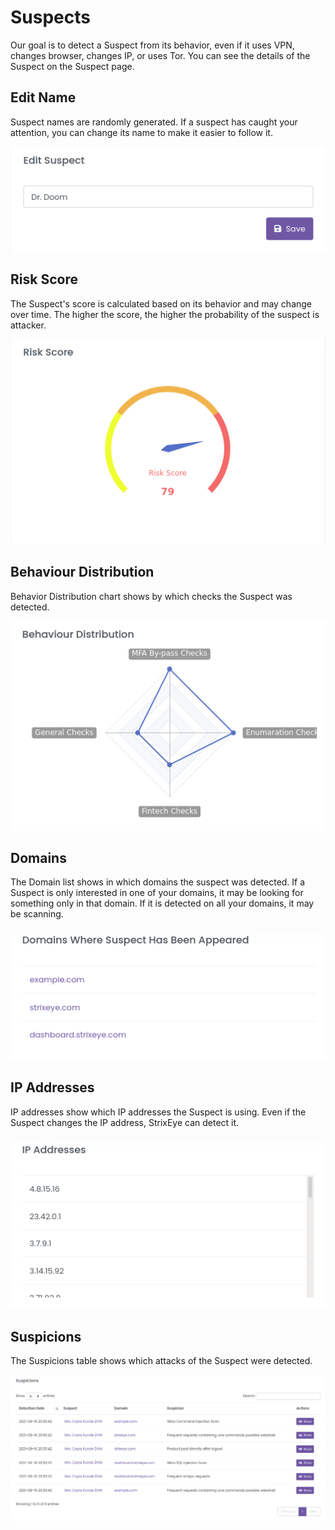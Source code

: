 # Suspects

Our goal is to detect a Suspect from its behavior, even if it uses VPN, changes browser, changes IP, or uses Tor. You can see the details of the Suspect on the Suspect page. 

## Edit Name
Suspect names are randomly generated. If a suspect has caught your attention, you can change its name to make it easier to follow it.

![agent name and agent domains](../assets/images/suspect_name_edit.png)

## Risk Score
The Suspect's score is calculated based on its behavior and may change over time. The higher the score, the higher the probability of the suspect is attacker. 

![agent name and agent domains](../assets/images/suspect_risk_score.png)

## Behaviour Distribution

Behavior Distribution chart shows by which checks the Suspect was detected. 

![agent name and agent domains](../assets/images/suspect_behaviour.png)

## Domains

The Domain list shows in which domains the suspect was detected. If a Suspect is only interested in one of your domains, it may be looking for something only in that domain. If it is detected on all your domains, it may be scanning.

![agent name and agent domains](../assets/images/suspect_domains.png)

## IP Addresses

IP addresses show which IP addresses the Suspect is using. Even if the Suspect changes the IP address, StrixEye can detect it.

![agent name and agent domains](../assets/images/suspect_ips.png)

## Suspicions

The Suspicions table shows which attacks of the Suspect were detected.

![agent name and agent domains](../assets/images/suspect_suspicions.png)
